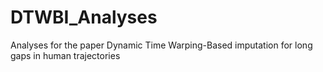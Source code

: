 # DTWBI_Analyses
Analyses for the paper Dynamic Time Warping-Based imputation for long gaps in human trajectories
